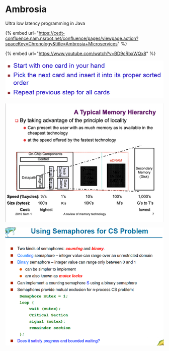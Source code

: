 # Ambrosia

Ultra low latency programming in Java 

{% embed url="https://cedt-confluence.nam.nsroot.net/confluence/pages/viewpage.action?spaceKey=Chronology&title=Ambrosia+Microservices" %}

{% embed url="https://www.youtube.com/watch?v=BD9cRbxWQx8" %}





![](../.gitbook/assets/image%20%2899%29.png)

![](../.gitbook/assets/image%20%28162%29.png)

![](../.gitbook/assets/image%20%28149%29.png)



